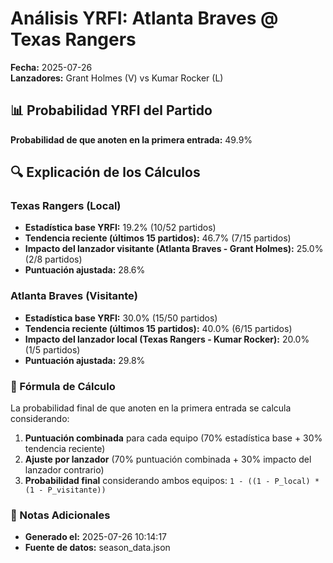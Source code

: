 # Análisis YRFI: Atlanta Braves @ Texas Rangers

**Fecha:** 2025-07-26  
**Lanzadores:** Grant Holmes (V) vs Kumar Rocker (L)

## 📊 Probabilidad YRFI del Partido

**Probabilidad de que anoten en la primera entrada:** 49.9%

## 🔍 Explicación de los Cálculos

### Texas Rangers (Local)
- **Estadística base YRFI:** 19.2% (10/52 partidos)
- **Tendencia reciente (últimos 15 partidos):** 46.7% (7/15 partidos)
- **Impacto del lanzador visitante (Atlanta Braves - Grant Holmes):** 25.0% (2/8 partidos)
- **Puntuación ajustada:** 28.6%

### Atlanta Braves (Visitante)
- **Estadística base YRFI:** 30.0% (15/50 partidos)
- **Tendencia reciente (últimos 15 partidos):** 40.0% (6/15 partidos)
- **Impacto del lanzador local (Texas Rangers - Kumar Rocker):** 20.0% (1/5 partidos)
- **Puntuación ajustada:** 29.8%

### 📝 Fórmula de Cálculo

La probabilidad final de que anoten en la primera entrada se calcula considerando:
1. **Puntuación combinada** para cada equipo (70% estadística base + 30% tendencia reciente)
2. **Ajuste por lanzador** (70% puntuación combinada + 30% impacto del lanzador contrario)
3. **Probabilidad final** considerando ambos equipos: `1 - ((1 - P_local) * (1 - P_visitante))`

### 📌 Notas Adicionales

- **Generado el:** 2025-07-26 10:14:17
- **Fuente de datos:** season_data.json
